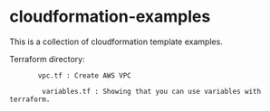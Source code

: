 # cloudformation-examples

This is a collection of cloudformation template examples.

Terraform directory:

           vpc.tf : Create AWS VPC
           
            variables.tf : Showing that you can use variables with terraform.
